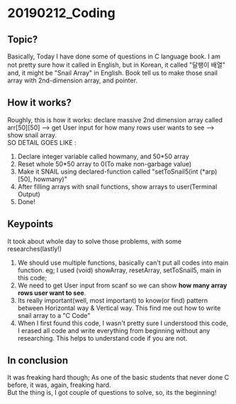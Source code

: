 # 20190212_Coding
## Topic?
Basically, Today I have done some of questions in C language book. I am not pretty sure how it called in English, but in Korean, it called "달팽이 배열" and, it might be "Snail Array" in English. Book tell us to make those snail array with 2nd-dimension array, and pointer.

## How it works?
Roughly, this is how it works: declare massive 2nd dimension array called arr[50][50] --> get User input for how many rows user wants to see --> show snail array. <br/>
SO DETAIL GOES LIKE : <br/>
1. Declare integer variable called howmany, and 50*50 array<br/>
2. Reset whole 50*50 array to 0(To make non-garbage value)<br/>
3. Make it SNAIL using declared-function called "setToSnail5(int (*arp)[50], howmany)" <br/>
4. After filling arrays with snail functions, show arrays to user(Terminal Output)<br/>
5. Done!<br/>

## Keypoints
It took about whole day to solve those problems, with some researches(lastly!)<br/>
1. We should use multiple functions, basically can't put all codes into main function. eg; I used (void) showArray, resetArray, setToSnail5, main in this code;<br/>
2. We need to get User input from scanf so we can show **how many array rows user want to see**. <br/>
3. Its really important(well, most important) to know(or find) pattern between Horizontal way & Vertical way. This find me out how to write snail array to a "C Code" <br/>
4. When I first found this code, I wasn't pretty sure I understood this code, I erased all code and write everything from beginning without any researching. This helps to understand code if you are not.

## In conclusion
It was freaking hard though; As one of the basic students that never done C before, it was, again, freaking hard.<br/>
But the thing is, I got couple of questions to solve, so, its the beginning!